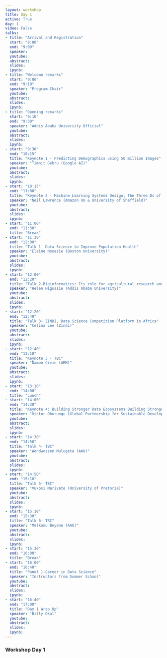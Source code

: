 ```yaml
---
layout: workshop
title: Day 1
active: True
day: 1
video: False
talks:
- title: "Arrival and Registration"
  start: "8:00"
  end: "9:00"
  speaker:
  youtube:
  abstract:
  slides:
  ipynb:
- title: "Welcome remarks"
  start: "9:00"
  end: "9:10"
  speaker: "Program Chair"
  youtube:
  abstract:
  slides:
  ipynb:
- title: "Opening remarks"
  start: "9:10"
  end: "9:30"
  speaker: "Addis Ababa University Official"
  youtube:
  abstract:
  slides:
  ipynb:  
- start: "9:30"
  end: "10:15"
  title: "Keynote 1 - Predicting Demographics using 50 million Images"
  speaker: "Timnit Gebru (Google AI)"
  youtube:
  abstract:
  slides:
  ipynb:
- start: "10:15"
  end: "11:00"
  title: "Keynote 2 - Machine Learning Systems Design: The Three Ds of Machine Learning"
  speaker: "Neil Lawrence (Amazon UK & University of Sheffield)"
  youtube:
  abstract:
  slides:
  ipynb:
- start: "11:00"
  end: "11:30"
  title: "Break"
- start: "11:30"
  end: "12:00"
  title: "Talk 1- Data Science to Improve Population Health"
  speaker: "Elaine Nsoesie (Boston University)"
  youtube:
  abstract:
  slides:
  ipynb:
- start: "12:00"
  end: "12:20"
  title: "Talk 2-Bioinformatics: Its role for agricultural research and food security in Africa"
  speaker: "Helen Nigussie (Addis Ababa University)"
  youtube:
  abstract:
  slides:
  ipynb:
- start: "12:20"
  end: "12:40"
  title: "Talk 3- ZINDI, Data Science Competition Platform in Africa"
  speaker: "Celina Lee (Zindi)"
  youtube:
  abstract:
  slides:
  ipynb:
- start: "12:40"
  end: "13:10"
  title: "Keynote 3 - TBC"
  speaker: "Damon Civin (ARM)"
  youtube:
  abstract:
  slides:
  ipynb:  
- start: "13:10"
  end: "14:00"
  title: "Lunch"
- start: "14:00"
  end: "14:30"
  title: "Keynote 4: Building Stronger Data Ecosystems Building Stronger Data Ecosystems"
  speaker: "Victor Ohuruogu (Global Partnership for Sustainable Development Data)"
  youtube:
  abstract:
  slides:
  ipynb:
- start: "14:30"
  end: "14:50"
  title: "Talk 4- TBC"
  speaker: "Wondwossen Mulugeta (AAU)"
  youtube:
  abstract:
  slides:
  ipynb:
- start: "14:50"
  end: "15:10"
  title: "Talk 5- TBC"
  speaker: "Vukosi Marivate (University of Pretoria)"
  youtube:
  abstract:
  slides:
  ipynb:  
- start: "15:10"
  end: "15:30"
  title: "Talk 6- TBC"
  speaker: "Melkamu Beyene (AAU)"
  youtube:
  abstract:
  slides:
  ipynb:  
- start: "15:30"
  end: "16:00"
  title: "Break"
- start: "16:00"
  end: "16:40"
  title: "Panel 1-Career in Data Science"
  speaker: "Instructors from Summer School"
  youtube:
  abstract:
  slides:
  ipynb:  
- start: "16:40"
  end: "17:00"
  title: "Day 1 Wrap Up"
  speaker: "Billy Okal"
  youtube:
  abstract:
  slides:
  ipynb:  
---
```


<h3> <b>Workshop Day 1 </b></h3>